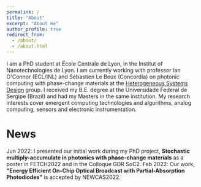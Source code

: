 ```yaml
---
permalink: /
title: "About"
excerpt: "About me"
author_profile: true
redirect_from: 
  - /about/
  - /about.html
---
```


I am a PhD student at École Centrale de Lyon, in the Institut of Nanotechnologies de Lyon. I am currently working with professor Ian O'Connor (ECL/INL) and Sébastien Le Beux (Concordia) on photonic computing with phase-change materials at the [Heterogeneous Systems Design]([https://inl.cnrs.fr/](https://inl.cnrs.fr/en/heterogeneous-systems-design/)) group. I received my B.E. degree at the Universidade Federal de Sergipe (Brazil) and had my Masters in the same institution. My research interests cover emergent computing technologies and algorithms, analog computing, sensors and electronic instrumentation.

News
======
Jun 2022: I presented our initial work during my PhD project, **Stochastic multiply-accumulate in photonics with
phase-change materials** as a poster in FETCH2022 and in the Colloque GDR SoC2.
Feb 2022: Our work, **"Energy Efficient On-Chip Optical Broadcast with Partial-Absorption Photodiodes"** is accepted by NEWCAS2022.
